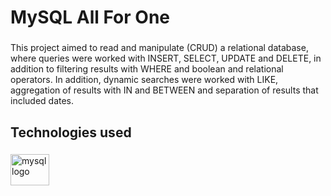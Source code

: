 <h1 align="left">MySQL All For One</h1>

###

<p align="left">This project aimed to read and manipulate (CRUD) a relational database, where queries were worked with INSERT, SELECT, UPDATE and DELETE, in addition to filtering results with WHERE and boolean and relational operators. In addition, dynamic searches were worked with LIKE, aggregation of results with IN and BETWEEN and separation of results that included dates.</p>

###

<h2 align="left">Technologies used</h2>

###

<div align="left">
  <img src="https://cdn.jsdelivr.net/gh/devicons/devicon/icons/mysql/mysql-original.svg" height="50" width="62" alt="mysql logo"  />
</div>

###
